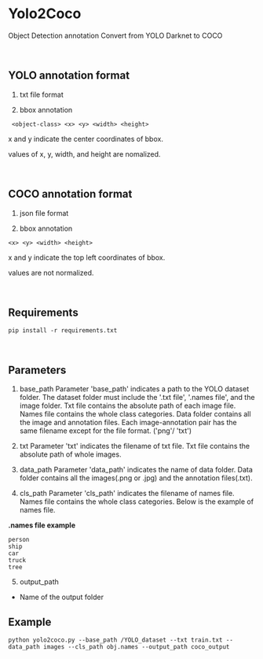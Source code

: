 # Yolo2Coco

Object Detection annotation Convert from YOLO Darknet to COCO

&nbsp;
&nbsp;
&nbsp;
&nbsp;
&nbsp;  



## YOLO annotation format

1. txt file format


2. bbox annotation
```
 <object-class> <x> <y> <width> <height>
```

x and y indicate the center coordinates of bbox.

values of x, y, width, and height are nomalized.

&nbsp;
&nbsp;
&nbsp;
&nbsp;
&nbsp;



## COCO annotation format

1. json file format


2. bbox annotation
```
<x> <y> <width> <height>
```

x and y indicate the top left coordinates of bbox.

values are not normalized.

&nbsp;
&nbsp;
&nbsp;
&nbsp;
&nbsp;



## Requirements

```
pip install -r requirements.txt
```


&nbsp;
&nbsp;
&nbsp;
&nbsp;
&nbsp;


## Parameters

1. base_path 
Parameter 'base_path' indicates a path to the YOLO dataset folder. The dataset folder must include the '.txt file', '.names file', and the image folder. Txt file contains the absolute path of each image file. Names file contains the whole class categories. Data folder contains all the image and annotation files. Each image-annotation pair has the same filename except for the file format. ('png'/ 'txt')


2. txt
Parameter 'txt' indicates the filename of txt file. Txt file contains the absolute path of whole images.

3. data_path
Parameter 'data_path' indicates the name of data folder. Data folder contains all the images(.png or .jpg) and the annotation files(.txt).

4. cls_path
Parameter 'cls_path' indicates the filename of names file. Names file contains the whole class categories. Below is the example of names file.

**.names file example**
```
person
ship
car
truck
tree
```

5. output_path
- Name of the output folder


## Example
```
python yolo2coco.py --base_path /YOLO_dataset --txt train.txt --data_path images --cls_path obj.names --output_path coco_output
```
